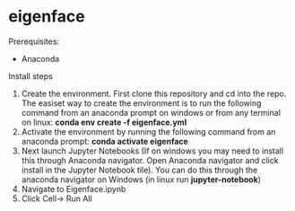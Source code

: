 # eigenface
Prerequisites:
- Anaconda


Install steps
1. Create the environment. First clone this repository and cd into the repo. The easiset way to create the environment is to run the following command from an anaconda prompt on windows or from any terminal on linux:
**conda env create -f eigenface.yml**   
2. Activate the environment by running the following command from an anaconda prompt:
**conda activate eigenface**  
2. Next launch Jupyter Notebooks (If on windows you may need to install this through Anaconda navigator. Open Anaconda navigator and click install in the Jupyter Notebook tile). You can do this through the anaconda navigator on Windows (in linux run **jupyter-notebook**)
3. Navigate to Eigenface.ipynb
4. Click Cell-> Run All
